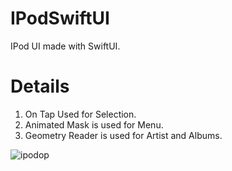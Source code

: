 # IPodSwiftUI
IPod UI made with SwiftUI.

# Details
1. On Tap Used for Selection.
2. Animated Mask is used for Menu.
3. Geometry Reader is used for Artist and Albums.

![ipodop](https://user-images.githubusercontent.com/70090469/144754009-7924d505-cdfe-4e42-acae-91d2ff7a8c96.png)
